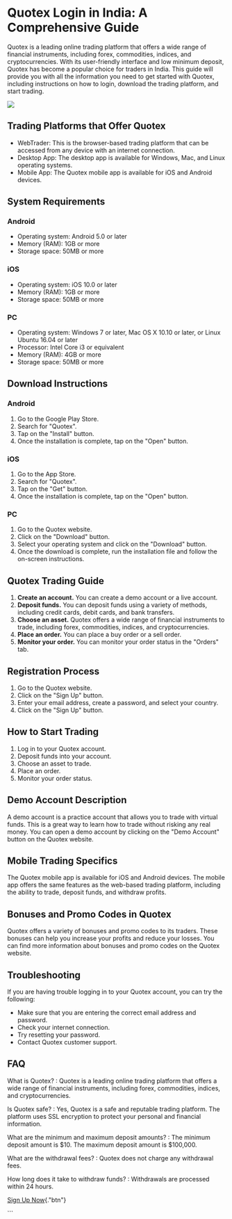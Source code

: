 

# Quotex Login in India: A Comprehensive Guide

Quotex is a leading online trading platform that offers a wide range of
financial instruments, including forex, commodities, indices, and
cryptocurrencies. With its user-friendly interface and low minimum
deposit, Quotex has become a popular choice for traders in India. This
guide will provide you with all the information you need to get started
with Quotex, including instructions on how to login, download the
trading platform, and start trading.

[![](https://static.quotex.io/files/3_en/300_250.jpg)](https://traff.sbs/brokerqxlid)




## Trading Platforms that Offer Quotex

-   WebTrader: This is the browser-based trading platform that can be
    accessed from any device with an internet connection.
-   Desktop App: The desktop app is available for Windows, Mac, and
    Linux operating systems.
-   Mobile App: The Quotex mobile app is available for iOS and Android
    devices.

## System Requirements

### Android

-   Operating system: Android 5.0 or later
-   Memory (RAM): 1GB or more
-   Storage space: 50MB or more

### iOS

-   Operating system: iOS 10.0 or later
-   Memory (RAM): 1GB or more
-   Storage space: 50MB or more

### PC

-   Operating system: Windows 7 or later, Mac OS X 10.10 or later, or
    Linux Ubuntu 16.04 or later
-   Processor: Intel Core i3 or equivalent
-   Memory (RAM): 4GB or more
-   Storage space: 50MB or more

## Download Instructions

### Android

1.  Go to the Google Play Store.
2.  Search for "Quotex".
3.  Tap on the "Install" button.
4.  Once the installation is complete, tap on the "Open" button.

### iOS

1.  Go to the App Store.
2.  Search for "Quotex".
3.  Tap on the "Get" button.
4.  Once the installation is complete, tap on the "Open" button.

### PC

1.  Go to the Quotex website.
2.  Click on the "Download" button.
3.  Select your operating system and click on the "Download"
    button.
4.  Once the download is complete, run the installation file and follow
    the on-screen instructions.

## Quotex Trading Guide

1.  **Create an account.** You can create a demo account or a live
    account.
2.  **Deposit funds.** You can deposit funds using a variety of methods,
    including credit cards, debit cards, and bank transfers.
3.  **Choose an asset.** Quotex offers a wide range of financial
    instruments to trade, including forex, commodities, indices, and
    cryptocurrencies.
4.  **Place an order.** You can place a buy order or a sell order.
5.  **Monitor your order.** You can monitor your order status in the
    "Orders" tab.

## Registration Process

1.  Go to the Quotex website.
2.  Click on the "Sign Up" button.
3.  Enter your email address, create a password, and select your
    country.
4.  Click on the "Sign Up" button.

## How to Start Trading

1.  Log in to your Quotex account.
2.  Deposit funds into your account.
3.  Choose an asset to trade.
4.  Place an order.
5.  Monitor your order status.

## Demo Account Description

A demo account is a practice account that allows you to trade with
virtual funds. This is a great way to learn how to trade without risking
any real money. You can open a demo account by clicking on the "Demo
Account" button on the Quotex website.

## Mobile Trading Specifics

The Quotex mobile app is available for iOS and Android devices. The
mobile app offers the same features as the web-based trading platform,
including the ability to trade, deposit funds, and withdraw profits.

## Bonuses and Promo Codes in Quotex

Quotex offers a variety of bonuses and promo codes to its traders. These
bonuses can help you increase your profits and reduce your losses. You
can find more information about bonuses and promo codes on the Quotex
website.

## Troubleshooting

If you are having trouble logging in to your Quotex account, you can try
the following:

-   Make sure that you are entering the correct email address and
    password.
-   Check your internet connection.
-   Try resetting your password.
-   Contact Quotex customer support.

## FAQ

What is Quotex?
:   Quotex is a leading online trading platform that offers a wide range
    of financial instruments, including forex, commodities, indices, and
    cryptocurrencies.

Is Quotex safe?
:   Yes, Quotex is a safe and reputable trading platform. The platform
    uses SSL encryption to protect your personal and financial
    information.

What are the minimum and maximum deposit amounts?
:   The minimum deposit amount is \$10. The maximum deposit amount is
    \$100,000.

What are the withdrawal fees?
:   Quotex does not charge any withdrawal fees.

How long does it take to withdraw funds?
:   Withdrawals are processed within 24 hours.

[Sign Up Now](\%22https://traff.sbs/brokerqxsignup\%22){."btn"}

\`\`\`

